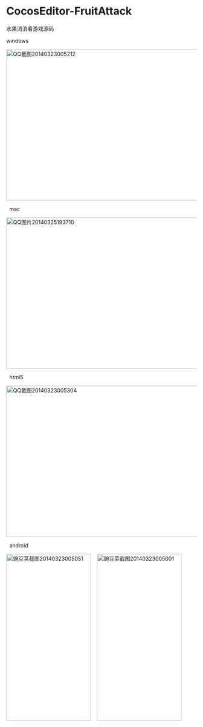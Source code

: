 CocosEditor-FruitAttack
=======================

水果消消看游戏源码
&nbsp;

windows

<a href="http://blog.makeapp.co/?attachment_id=395" rel="attachment wp-att-395"><img class="alignnone size-full wp-image-395" alt="QQ截图20140323005212" src="http://blog.makeapp.co/wp-content/uploads/2014/03/QQ截图20140323005212.png" width="700" height="400" /></a>

&nbsp;
mac

<a href="http://blog.makeapp.co/?attachment_id=442" rel="attachment wp-att-442"><img class="alignnone size-full wp-image-442" alt="QQ图片20140325193710" src="http://blog.makeapp.co/wp-content/uploads/2014/03/QQ图片20140325193710.jpg" width="600" height="400" /></a>

&nbsp;
html5

<a href="http://blog.makeapp.co/?attachment_id=396" rel="attachment wp-att-396"><img class="alignnone size-full wp-image-396" alt="QQ截图20140323005304" src="http://blog.makeapp.co/wp-content/uploads/2014/03/QQ截图20140323005304.png" width="700" height="400" /></a>

&nbsp;
android

<a href="http://blog.makeapp.co/?attachment_id=398" rel="attachment wp-att-398"><img class="alignnone size-full wp-image-398" alt="豌豆荚截图20140323005051" src="http://blog.makeapp.co/wp-content/uploads/2014/03/豌豆荚截图20140323005051.png" width="224" height="442" /></a>    <a href="http://blog.makeapp.co/?attachment_id=397" rel="attachment wp-att-397"><img class="alignnone size-full wp-image-397" alt="豌豆荚截图20140323005001" src="http://blog.makeapp.co/wp-content/uploads/2014/03/豌豆荚截图20140323005001.png" width="224" height="442" /></a>

&nbsp;

&nbsp;
